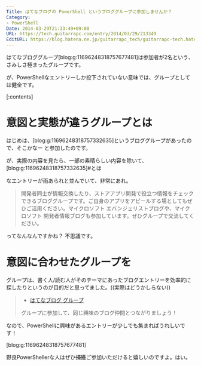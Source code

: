 ```yaml
---
Title: はてなブログの PowerShell というブロググループに参加しませんか？
Category:
- PowerShell
Date: 2014-03-29T21:33:49+09:00
URL: https://tech.guitarrapc.com/entry/2014/03/29/213349
EditURL: https://blog.hatena.ne.jp/guitarrapc_tech/guitarrapc-tech.hatenablog.com/atom/entry/12921228815720946134
---
```


はてなブロググループ[blog:g:11696248318757677481]は参加者が2名という、さみしさ極まったグループです。

が、PowerShellなエントリーしか投下されていない意味では、グループとしては健全です。


[:contents]

# 意図と実態が違うグループとは

はじめは、[blog:g:11696248318757332635]というブロググループがあったので、そこかなー と参加したのです。

が、実際の内容を見たら、一部の素晴らしい内容を除いて、[blog:g:11696248318757332635]#とは

なエントリーが雨あられと並んでいて、非常にあれ。

> 開発者同士が情報交換したり、ストアアプリ開発で役立つ情報をチェックできるブロググループです。ご自身のアプリをアピールする場としてもぜひご活用ください。マイクロソフト エバンジェリストブログや、マイクロソフト 開発者情報ブログも参加しています。ぜひグループで交流してください。


ってなんなんですかね？ 不思議です。

# 意図に合わせたグループを

グループは、書く人/読む人がそのテーマにあったブログエントリーを効率的に探したりというのが目的だと思ってました。((実際はどうかしらない))

> - [はてなブログ グループ](https://hatenablog.com/g/)
>
> グループに参加して、同じ興味のブログ仲間とつながりましょう！

なので、PowerShellに興味があるエントリーが少しでも集まればうれしいです！

[blog:g:11696248318757677481]

野良PowerShellerな人はぜひ<s>捕獲</s>ご参加いただけると嬉しいのですよ。はい。
